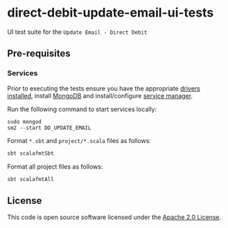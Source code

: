 # direct-debit-update-email-ui-tests

UI test suite for the `Update Email - Direct Debit`

## Pre-requisites

### Services

Prior to executing the tests ensure you have the appropriate [drivers installed](#installing-local-driver-binaries), install [MongoDB](https://docs.mongodb.com/manual/installation/) and install/configure [service manager](https://github.com/hmrc/service-manager).

Run the following command to start services locally:

    sudo mongod
    sm2 --start DD_UPDATE_EMAIL
Format `*.sbt` and `project/*.scala` files as follows:

```bash
sbt scalafmtSbt
```

Format all project files as follows:

```bash
sbt scalafmtAll
```

## License

This code is open source software licensed under the [Apache 2.0 License]("http://www.apache.org/licenses/LICENSE-2.0.html").
